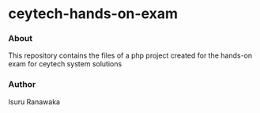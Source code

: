 # ceytech-hands-on-exam

### About
This repository contains the files of a php project created for the hands-on exam for ceytech system solutions

### Author
Isuru Ranawaka
